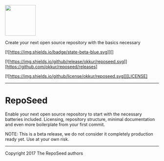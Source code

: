 <img src="https://github.com/okkur/reposeed/master/docs/img/logo.svg" width="100">

Create your next open source repository with the basics necessary


[![https://img.shields.io/badge/state-beta-blue.svg]][]

[![https://img.shields.io/github/release/okkur/reposeed.svg]][https://github.com/okkur/reposeed/releases]

[![https://img.shields.io/github/license/okkur/reposeed.svg]][LICENSE]


----

# RepoSeed
Enable your next open source repository to start with the necessary batteries included.
Licensing, repository structure, minimal documentation and even more boilerplate from your first commit.


NOTE: This is a beta release, we do not consider it completely production ready yet. Use at your own risk.


----

Copyright 2017 The RepoSeed authors
